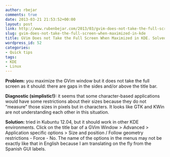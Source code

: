 ```yaml
---
author: rbejar
comments: true
date: 2013-03-21 21:53:52+00:00
layout: post
link: http://www.rubenbejar.com/2013/03/gvim-does-not-take-the-full-screen-when-maximized-in-kde/
slug: gvim-does-not-take-the-full-screen-when-maximized-in-kde
title: GVim Does not Take the Full Screen When Maximized in KDE. Solved
wordpress_id: 52
categories:
- Quick tips
tags:
- KDE
- Linux
---
```







**Problem:** you maximize the GVim window but it does not take the full screen as it should: there are gaps in the sides and/or above the title bar.

**Diagnostic (simplistic!):** it seems that some character-based applications would have some restrictions about their sizes because they do not “measure” those sizes in pixels but in characters. It looks like GTK and KWin are not understanding each other in this situation.

**Solution:** tried in Kubuntu 12.04, but it should work in other KDE environments. Click on the title bar of a GVim Window > Advanced > Application specific options > Size and position / Follow geometry restrictions - Force - No. The name of the options in the menus may not be exactly like that in English because I am translating on the fly from the Spanish GUI labels.





